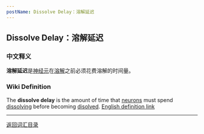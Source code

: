 ```yaml
---
postName: Dissolve Delay：溶解延迟
---
```

## Dissolve Delay：溶解延迟
### 中文释义
**溶解延迟**是[神经元](../N/neuron)在[溶解](dissolvingstate)之前必须花费溶解的时间量。
### Wiki Definition
The **dissolve delay** is the amount of time that [neurons](../N/neuron) must spend [dissolving](dissolvingstate) before becoming [disolved](dissolvestate). [English definition link](https://wiki.internetcomputer.org/wiki/Glossary#dissolve_delay)

---
[返回词汇目录](../glossary)